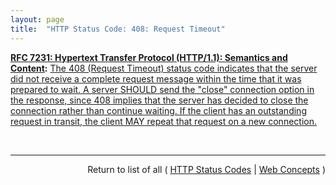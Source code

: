 ```yaml
---
layout: page
title:  "HTTP Status Code: 408: Request Timeout"
---
```


**[RFC 7231: Hypertext Transfer Protocol (HTTP/1.1): Semantics and Content](/specs/IETF/RFC/7231 "The Hypertext Transfer Protocol (HTTP) is an application-level protocol for distributed, collaborative, hypertext information systems. This document defines the semantics of HTTP/1.1 messages as expressed by request methods, request header fields, response status codes, and response header fields, along with the payload of messages (metadata and body content) and mechanisms for content negotiation."):** [The 408 (Request Timeout) status code indicates that the server did not receive a complete request message within the time that it was prepared to wait. A server SHOULD send the "close" connection option in the response, since 408 implies that the server has decided to close the connection rather than continue waiting. If the client has an outstanding request in transit, the client MAY repeat that request on a new connection.](http://tools.ietf.org/html/rfc7231#section-6.5.7)

<br/>
<hr/>

<p style="text-align: right">Return to list of all ( <a href="../http-status-codes">HTTP Status Codes</a> | <a href="../">Web Concepts</a> )</p>